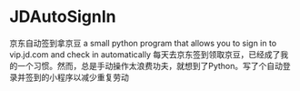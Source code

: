 # JDAutoSignIn
京东自动签到拿京豆
a small python program that allows you to sign in to vip.jd.com  and check in automatically
每天去京东签到领取京豆，已经成了我的一个习惯。然而，总是手动操作太浪费功夫，就想到了Python。写了个自动登录并签到的小程序以减少重复劳动
